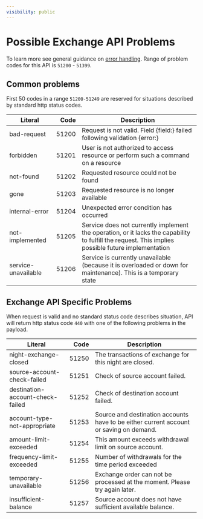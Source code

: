 ```yaml
---
visibility: public
---
```

Possible Exchange API Problems
=================

To learn more see general guidance on [error handling](common-getstarted.html#error-handling).
Range of problem codes for this API is `51200` - `51399`.

Common problems
---------------

First 50 codes in a range `51200-51249` are reserved for situations described by standard http status codes.

Literal |  Code | Description                                          
------------------------------------ | -----:| ---------------------------------------------------  
bad-request                      | 51200 | Request is not valid. Field {field:} failed following validation {error:}
forbidden                        | 51201 | User is not authorized to access resource or perform such a command on a resource
not-found                        | 51202 | Requested resource could not be found
gone                             | 51203 | Requested resource is no longer available
internal-error                   | 51204 | Unexpected error condition has occurred
not-implemented                  | 51205 | Service does not currently implement the operation, or it lacks the capability to fulfill the request. This implies possible future implementation
service-unavailable              | 51206 | Service is currently unavailable (because it is overloaded or down for maintenance). This is a temporary state

Exchange API Specific Problems
---------------

When request is valid and no standard status code describes situation, API will return http status code `440` with one of the following problems in the payload.

Literal                              |  Code | Description                                                                           
------------------------------------ | -----:| --------------------------------------------------------------------------------------                          
night-exchange-closed                | 51250 | The transactions of exchange for this night are closed.
source-account-check-failed          | 51251 | Check of source account failed.
destination-account-check-failed     | 51252 | Check of destination account failed.
account-type-not-appropriate         | 51253 | Source and destination accounts have to be either current account or saving on demand.
amount-limit-exceeded                | 51254 | This amount exceeds withdrawal limit on source account.
frequency-limit-exceeded             | 51255 | Number of withdrawals for the time period exceeded
temporary-unavailable                | 51256 | Exchange order can not be processed at the moment. Please try again later.
insufficient-balance                 | 51257 | Source account does not have sufficient available balance.
